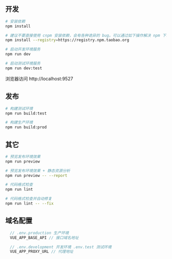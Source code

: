 
## 开发

```bash
# 安装依赖
npm install

# 建议不要直接使用 cnpm 安装依赖，会有各种诡异的 bug。可以通过如下操作解决 npm 下载速度慢的问题
npm install --registry=https://registry.npm.taobao.org

# 启动开发环境服务
npm run dev

# 启动测试环境服务
npm run dev:test
```

浏览器访问 http://localhost:9527

## 发布

```bash
# 构建测试环境
npm run build:test

# 构建生产环境
npm run build:prod
```

## 其它

```bash
# 预览发布环境效果
npm run preview

# 预览发布环境效果 + 静态资源分析
npm run preview -- --report

# 代码格式检查
npm run lint

# 代码格式检查并自动修复
npm run lint -- --fix
```

## 域名配置

```javascript
  // .env.production 生产环境
  VUE_APP_BASE_API // 接口域名地址

  // .env.development 开发环境 .env.test 测试环境
  VUE_APP_PROXY_URL // 代理地址
```